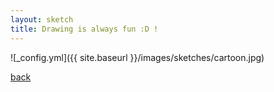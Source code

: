 ```yaml
---
layout: sketch
title: Drawing is always fun :D !
---
```



![_config.yml]({{ site.baseurl }}/images/sketches/cartoon.jpg)

[back](http://aboorvadevarajan.github.io/sketch)
